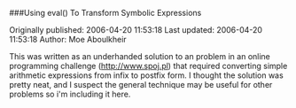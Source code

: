 ###Using eval() To Transform Symbolic Expressions

Originally published: 2006-04-20 11:53:18
Last updated: 2006-04-20 11:53:18
Author: Moe Aboulkheir

This was written as an underhanded solution to an problem in an online programming challenge (http://www.spoj.pl) that required converting simple arithmetic expressions from infix to postfix form.  I thought the solution was pretty neat, and I suspect the general technique may be useful for other problems so i'm including it here.